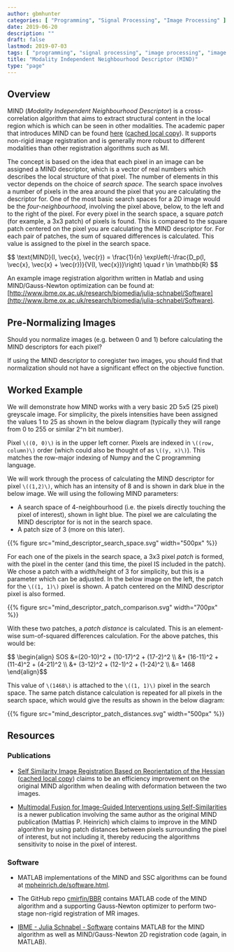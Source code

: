 ```yaml
---
author: gbmhunter
categories: [ "Programming", "Signal Processing", "Image Processing" ]
date: 2019-06-20
description: ""
draft: false
lastmod: 2019-07-03
tags: [ "programming", "signal processing", "image processing", "image registration", "MI", "mutual information", "MIND", "modality independent neighbourhood descriptor", "modalities", "patch", "voxel", "SSC" ]
title: "Modality Independent Neighbourhood Descriptor (MIND)"
type: "page"
---
```


## Overview

MIND (_Modality Independent Neighbourhood Descriptor_) is a cross-correlation algorithm that aims to extract structural content in the local region which is which can be seen in other modalities. The academic paper that introduces MIND can be found [here](http://iplab.dmi.unict.it/miss14/MISS2014-ReadingGroup00-All-Paper.pdf) ([cached local copy](2012-01-16-mind-modality-independent-neighbourhood-descriptor-article.pdf)). It supports non-rigid image registration and is generally more robust to different modalities than other registration algorithms such as MI.

The concept is based on the idea that each pixel in an image can be assigned a MIND descriptor, which is a vector of real numbers which describes the local structure of that pixel. The number of elements in this vector depends on the choice of _search space_. The search space involves a number of pixels in the area around the pixel that you are calculating the descriptor for. One of the most basic search spaces for a 2D image would be the _four-neighbourhood_, involving the pixel above, below, to the left and to the right of the pixel. For every pixel in the search space, a square _patch_ (for example, a 3x3 patch) of pixels is found. This is compared to the square patch centered on the pixel you are calculating the MIND descriptor for. For each pair of patches, the sum of squared differences is calculated. This value is assigned to the pixel in the search space.

<p>$$ \text{MIND}(I, \vec{x}, \vec{r}) = \frac{1}{n} \exp\left(-\frac{D_p(I, \vec{x}, \vec{x} + \vec{r})}{V(I, \vec{x})}\right) \quad r \in \mathbb{R}  $$</p>

An example image registration algorithm written in Matlab and using MIND/Gauss-Newton optimization can be found at: [http://www.ibme.ox.ac.uk/research/biomedia/julia-schnabel/Software](http://www.ibme.ox.ac.uk/research/biomedia/julia-schnabel/Software).

## Pre-Normalizing Images

Should you normalize images (e.g. between 0 and 1) before calculating the MIND descriptors for each pixel?

If using the MIND descriptor to coregister two images, you should find that normalization should not have a significant effect on the objective function.

## Worked Example

We will demonstrate how MIND works with a very basic 2D 5x5 (25 pixel) greyscale image. For simplicity, the pixels intensities have been assigned the values 1 to 25 as shown in the below diagram (typically they will range from 0 to 255 or similar 2^n bit number).

Pixel `\((0, 0)\)` is in the upper left corner. Pixels are indexed in `\((row, column)\)` order (which could also be thought of as `\((y, x)\)`). This matches the row-major indexing of Numpy and the C programming language.

We will work through the process of calculating the MIND descriptor for pixel `\((1,2)\)`, which has an intensity of 8 and is shown in dark blue in the below image. We will using the following MIND parameters:

* A search space of 4-neighbourhood (i.e. the pixels directly touching the pixel of interest), shown in light blue. The pixel we are calculating the MIND descriptor for is not in the search space.
* A patch size of 3 (more on this later).

{{% figure src="mind_descriptor_search_space.svg" width="500px" %}}

For each one of the pixels in the search space, a 3x3 pixel _patch_ is formed, with the pixel in the center (and this time, the pixel IS included in the patch). We chose a patch with a width/height of 3 for simplicity, but this is a parameter which can be adjusted. In the below image on the left, the patch for the `\((1, 1)\)` pixel is shown. A patch centered on the MIND descriptor pixel is also formed.

{{% figure src="mind_descriptor_patch_comparison.svg" width="700px" %}}

With these two patches, a _patch distance_ is calculated. This is an element-wise sum-of-squared differences calculation. For the above patches, this would be:

<p>$$ \begin{align} SOS &=(20-10)^2 + (10-17)^2 + (17-2)^2 \\ &+ (16-11)^2 + (11-4)^2 + (4-21)^2 \\ &+ (3-12)^2 + (12-1)^2 + (1-24)^2 \\ &= 1468 \end{align}$$</p>

This value of `\(1468\)` is attached to the `\((1, 1)\)` pixel in the search space. The same patch distance calculation is repeated for all pixels in the search space, which would give the results as shown in the below diagram:

{{% figure src="mind_descriptor_patch_distances.svg" width="500px" %}}

## Resources

### Publications

* [Self Similarity Image Registration Based on Reorientation of the Hessian](http://homepage.tudelft.nl/h5u3d/papers/SelfSimilarityImageRegistration.pdf) ([cached local copy](2013_self_similarity_image_registration_based_on_reorientation_of_the_hessian.pdf)) claims to be an efficiency improvement on the original MIND algorithm when dealing with deformation between the two images.

* [Multimodal Fusion for Image-Guided Interventions using Self-Similarities](self_similarity_context_ssc.pdf) is a newer publication involving the same author as the original MIND publication (Mattias P. Heinrich) which claims to improve in the MIND algorithm by using patch distances between pixels surrounding the pixel of interest, but not including it, thereby reducing the algorithms sensitivity to noise in the pixel of interest.

### Software

* MATLAB implementations of the MIND and SSC algorithms can be found at [mpheinrich.de/software.html](http://www.mpheinrich.de/software.html).

* The GitHub repo [cmirfin/BBR](https://github.com/cmirfin/BBR) contains MATLAB code of the MIND algorithm and a supporting Gauss-Newton optimizer to perform two-stage non-rigid registration of MR images.

* [IBME - Julia Schnabel - Software](http://www.ibme.ox.ac.uk/research/biomedia/julia-schnabel/Software) contains MATLAB for the MIND algorithm as well as MIND/Gauss-Newton 2D registration code (again, in MATLAB).
